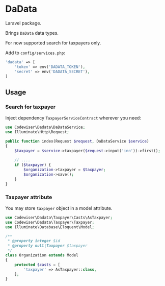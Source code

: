 # DaData

Laravel package.

Brings `DaData` data types.

For now supported search for taxpayers only.

Add to `config/services.php`:

```php
'dadata' => [
    'token' => env('DADATA_TOKEN'),
    'secret' => env('DADATA_SECRET'),
]
```

## Usage

### Search for taxpayer

Inject dependency `TaxpayerServiceContract` wherever you need:

```php
use Codewiser\Dadata\DaDataService;
use Illuminate\Http\Request;

public function index(Request $request, DaDataService $service)
{
    $taxpayer = $service->taxpayer($request->input('inn'))->first();
    
    // ....
    if ($taxpayer) {
        $organization->taxpayer = $taxpayer;
        $organization->save();
    }
}
```

### Taxpayer attribute

You may store `taxpayer` object in a model attribute.

```php
use Codewiser\Dadata\Taxpayer\Casts\AsTaxpayer;
use Codewiser\Dadata\Taxpayer\Taxpayer;
use Illuminate\Database\Eloquent\Model;

/**
 * @property integer $id
 * @property null|Taxpayer $taxpayer 
 */
class Organization extends Model
{
    protected $casts = [
        'taxpayer' => AsTaxpayer::class,    
    ];
}
```
